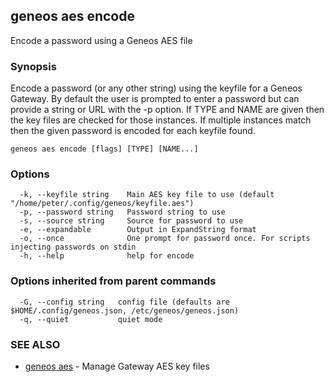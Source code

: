## geneos aes encode

Encode a password using a Geneos AES file

### Synopsis


Encode a password (or any other string) using the keyfile for a
Geneos Gateway. By default the user is prompted to enter a password
but can provide a string or URL with the -p option. If TYPE and NAME
are given then the key files are checked for those instances. If
multiple instances match then the given password is encoded for each
keyfile found.


```
geneos aes encode [flags] [TYPE] [NAME...]
```

### Options

```
  -k, --keyfile string    Main AES key file to use (default "/home/peter/.config/geneos/keyfile.aes")
  -p, --password string   Password string to use
  -s, --source string     Source for password to use
  -e, --expandable        Output in ExpandString format
  -o, --once              One prompt for password once. For scripts injecting passwords on stdin
  -h, --help              help for encode
```

### Options inherited from parent commands

```
  -G, --config string   config file (defaults are $HOME/.config/geneos.json, /etc/geneos/geneos.json)
  -q, --quiet           quiet mode
```

### SEE ALSO

* [geneos aes](geneos_aes.md)	 - Manage Gateway AES key files

